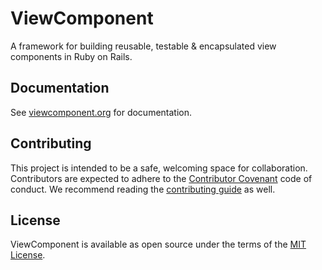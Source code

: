 # ViewComponent

A framework for building reusable, testable & encapsulated view components in Ruby on Rails.

## Documentation

See [viewcomponent.org](https://viewcomponent.org/) for documentation.


## Contributing

This project is intended to be a safe, welcoming space for collaboration. Contributors are expected to adhere to the [Contributor Covenant](http://contributor-covenant.org) code of conduct. We recommend reading the [contributing guide](./CONTRIBUTING.md) as well.

## License

ViewComponent is available as open source under the terms of the [MIT License](http://opensource.org/licenses/MIT).
